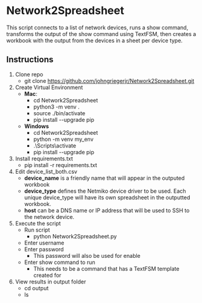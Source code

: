 # Network2Spreadsheet
This script connects to a list of network devices, runs a show command, transforms the output of the show command using TextFSM, then creates a workbook with the output from the devices in a sheet per device type.
## Instructions
1. Clone repo
     * git clone https://github.com/johngriegerjr/Network2Spreadsheet.git
2. Create Virtual Environment
     * **Mac**:
       * cd Network2Spreadsheet
       * python3 -m venv .
       * source ./bin/activate
       * pip install --upgrade pip
     * **Windows**
       * cd Network2Spreadsheet
       * python -m venv my_env
       * .\Scripts\activate
       * pip install --upgrade pip
3. Install requirements.txt
     * pip install -r requirements.txt
4. Edit device_list_both.csv
     * **device_name** is a friendly name that will appear in the outputed workbook
     * **device_type** defines the Netmiko device driver to be used. Each unique device_type will have its own spreadsheet in the outputted workbook.
     * **host** can be a DNS name or IP address that will be used to SSH to the network device.
5. Execute the script
     * Run script
       * python Network2Spreadsheet.py
     * Enter username
     * Enter password
       * This password will also be used for enable
     * Enter show command to run
       * This needs to be a command that has a TextFSM template created for
6. View results in output folder
     * cd output
     * ls
